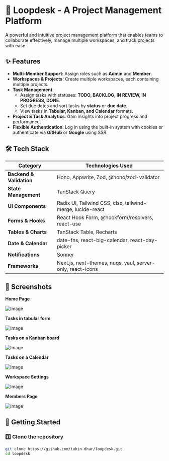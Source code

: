 # 🚀 Loopdesk - A Project Management Platform

A powerful and intuitive project management platform that enables teams to collaborate effectively, manage multiple workspaces, and track projects with ease.

## ✨ Features

- **Multi-Member Support**: Assign roles such as **Admin** and **Member**.
- **Workspaces & Projects**: Create multiple workspaces, each containing multiple projects.
- **Task Management**:  
  - Assign tasks with statuses: **TODO, BACKLOG, IN REVIEW, IN PROGRESS, DONE**.  
  - Set due dates and sort tasks by **status** or **due date**.  
  - View tasks in **Tabular, Kanban, and Calendar** formats.
- **Project & Task Analytics**: Gain insights into project progress and performance.
- **Flexible Authentication**: Log in using the built-in system with cookies or authenticate via **GitHub** or **Google** using SSR.

## 🛠️ Tech Stack

| Category               | Technologies Used |
|------------------------|------------------|
| **Backend & Validation** | Hono, Appwrite, Zod, @hono/zod-validator |
| **State Management**    | TanStack Query |
| **UI Components**       | Radix UI, Tailwind CSS, clsx, tailwind-merge, lucide-react |
| **Forms & Hooks**       | React Hook Form, @hookform/resolvers, react-use |
| **Tables & Charts**     | TanStack Table, Recharts |
| **Date & Calendar**     | date-fns, react-big-calendar, react-day-picker |
| **Notifications**       | Sonner |
| **Frameworks**         | Next.js, next-themes, nuqs, vaul, server-only, react-icons |

## 📸 Screenshots

**Home Page**

![Image](https://github.com/user-attachments/assets/ea0bdbcf-89a4-4e90-b3b7-ae18fe68654a)

**Tasks in tabular form**

![Image](https://github.com/user-attachments/assets/a598c391-0178-431e-b85b-886dc15fa870)

**Tasks on a Kanban board**

![Image](https://github.com/user-attachments/assets/6aa638d0-dbb3-4eba-ba49-aec0780ea0b9)

**Tasks on a Calendar**

![Image](https://github.com/user-attachments/assets/b041c012-396f-4b58-9d26-6392e4dfea2a)

**Workspace Settings**

![Image](https://github.com/user-attachments/assets/3c6da90c-8f88-4cfc-aba6-311406ad16d4)

**Members Page**

![Image](https://github.com/user-attachments/assets/bc58f7c0-5ae7-4888-b3e7-bb45bb96b38a)


## 🚀 Getting Started

### 1️⃣ Clone the repository
```sh
git clone https://github.com/tuhin-dhar/loopdesk.git
cd loopdesk
